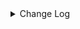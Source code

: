 <details><summary> Change Log </summary>

| Change | Commit | Version |
| --- | --- | --- |
|[Feature][Connectors-V2] Add end_timestamp for timstamp start mode (#9318)|https://github.com/apache/seatunnel/commit/68b0504da9|2.3.11|
|[Bugifx][kafka] Fix kafka enumerator assign split NPE (#9220)|https://github.com/apache/seatunnel/commit/7ca0c0c7e4|2.3.11|
| [Fix][Connector-V2] Fix kafka database name (#9201)|https://github.com/apache/seatunnel/commit/79d9a937ee|2.3.11|
|[Feature][Checkpoint] Add check script for source/sink state class serialVersionUID missing (#9118)|https://github.com/apache/seatunnel/commit/4f5adeb1c7|2.3.11|
|[Fix][Connector-V2] assign size for KafkaSource reader cache queue (#9041)|https://github.com/apache/seatunnel/commit/8a9db476bd|2.3.11|
|[Feature][Kafka] Support native format read/write kafka record (#8724)|https://github.com/apache/seatunnel/commit/86e2d6fcfa|2.3.10|
|[improve] update kafka source default schema from content&lt;ROW&lt;content STRING&gt;&gt; to content&lt;STRING&gt; (#8642)|https://github.com/apache/seatunnel/commit/db6e2994d4|2.3.10|
|[Improve] restruct connector common options (#8634)|https://github.com/apache/seatunnel/commit/f3499a6eeb|2.3.10|
|[improve] kafka connector options (#8616)|https://github.com/apache/seatunnel/commit/aadfe99f88|2.3.10|
|[Fix] [Kafka Source] kafka source use topic as table name instead of fullName (#8401)|https://github.com/apache/seatunnel/commit/3d4f4bb33a|2.3.10|
|[Feature][Kafka] Add `debezium_record_table_filter` and fix error (#8391)|https://github.com/apache/seatunnel/commit/b27a30a5aa|2.3.9|
|[Bug][Kafka] kafka reads repeatedly (#8465)|https://github.com/apache/seatunnel/commit/f67f27279a|2.3.9|
|[Hotfix][Connector-V2][kafka] fix kafka sink config exactly-once  exception (#7857)|https://github.com/apache/seatunnel/commit/92b3253a5b|2.3.9|
|[Improve][dist]add shade check rule (#8136)|https://github.com/apache/seatunnel/commit/51ef800016|2.3.9|
|[Improve][Kafka] Support custom topic for debezium compatible format (#8145)|https://github.com/apache/seatunnel/commit/deefe8762a|2.3.9|
|[Improve][API] Unified tables_configs and table_list (#8100)|https://github.com/apache/seatunnel/commit/84c0b8d660|2.3.9|
|[Fix][Kafka] Fix in kafka streaming mode can not read incremental data (#7871)|https://github.com/apache/seatunnel/commit/a0eeeb9b62|2.3.9|
|[Feature][Core] Support cdc task ddl restore for zeta (#7463)|https://github.com/apache/seatunnel/commit/8e322281ed|2.3.9|
|[Fix][Connector-V2] Fix kafka `format_error_handle_way` not work (#7838)|https://github.com/apache/seatunnel/commit/63c7b4e9cc|2.3.9|
|[Feature][Restapi] Allow metrics information to be associated to logical plan nodes (#7786)|https://github.com/apache/seatunnel/commit/6b7c53d03c|2.3.9|
|[Feature][kafka] Add arg  poll.timeout  for interval poll messages (#7606)|https://github.com/apache/seatunnel/commit/09d12fc40e|2.3.8|
|[Improve][Kafka] kafka source refactored some reader read logic (#6408)|https://github.com/apache/seatunnel/commit/10598b6aec|2.3.8|
|[Feature][connector-v2]Add Kafka Protobuf Data Parsing Support (#7361)|https://github.com/apache/seatunnel/commit/51c8e1a834|2.3.8|
|[Hotfix][Connector] Fix kafka consumer log next startup offset (#7312)|https://github.com/apache/seatunnel/commit/891652399e|2.3.7|
|[Fix][Connector kafka]Fix Kafka consumer stop fetching after TM node restarted (#7233)|https://github.com/apache/seatunnel/commit/7dc3fa8a13|2.3.6|
|[Fix][Connector-V2] Fix kafka batch mode can not read all message (#7135)|https://github.com/apache/seatunnel/commit/1784c01a35|2.3.6|
|[Feature][connector][kafka] Support read Maxwell format message from kafka #4415 (#4428)|https://github.com/apache/seatunnel/commit/4281b867ac|2.3.6|
|[Hotfix][Connector-V2][kafka]Kafka consumer group automatically commits offset logic error fix (#6961)|https://github.com/apache/seatunnel/commit/181f01ee52|2.3.6|
|[Improve][CDC] Bump the version of debezium to 1.9.8.Final (#6740)|https://github.com/apache/seatunnel/commit/c3ac953524|2.3.6|
|[Feature][Kafka] Support multi-table source read  (#5992)|https://github.com/apache/seatunnel/commit/60104602d1|2.3.6|
|[Fix][Kafka-Sink] fix kafka sink factory option rule (#6657)|https://github.com/apache/seatunnel/commit/37578e103f|2.3.5|
|[Feature][Connector-V2] Remove useless code for kafka connector (#6157)|https://github.com/apache/seatunnel/commit/0f286d1627|2.3.4|
|[Feature] support avro format (#5084)|https://github.com/apache/seatunnel/commit/93a006156d|2.3.4|
|[Improve][Common] Introduce new error define rule (#5793)|https://github.com/apache/seatunnel/commit/9d1b2582b2|2.3.4|
|[Improve] Remove use `SeaTunnelSink::getConsumedType` method and mark it as deprecated (#5755)|https://github.com/apache/seatunnel/commit/8de7408100|2.3.4|
|[Feature][formats][ogg] Support read ogg format message #4201 (#4225)|https://github.com/apache/seatunnel/commit/7728e241e8|2.3.4|
|[Improve] Remove all useless `prepare`, `getProducedType` method (#5741)|https://github.com/apache/seatunnel/commit/ed94fffbb9|2.3.4|
|[Improve] Add default implement for `SeaTunnelSink::setTypeInfo` (#5682)|https://github.com/apache/seatunnel/commit/86cba87450|2.3.4|
|KafkaSource use Factory to create source (#5635)|https://github.com/apache/seatunnel/commit/1c6176e518|2.3.4|
|[Improve] Refactor CatalogTable and add `SeaTunnelSource::getProducedCatalogTables` (#5562)|https://github.com/apache/seatunnel/commit/41173357f8|2.3.4|
|[Improve][CheckStyle] Remove useless &#x27;SuppressWarnings&#x27; annotation of checkstyle. (#5260)|https://github.com/apache/seatunnel/commit/51c0d709ba|2.3.4|
|[Feature][Connector-V2] connector-kafka source support data conversion extracted by kafka connect source (#4516)|https://github.com/apache/seatunnel/commit/bd74989099|2.3.3|
|[Feature][connector][kafka] Support read debezium format message from kafka (#5066)|https://github.com/apache/seatunnel/commit/53a1f0c6c1|2.3.3|
|[hotfix][kafka] Fix the problem that the partition information cannot be obtained when kafka is restored (#4764)|https://github.com/apache/seatunnel/commit/c203ef5f8d|2.3.2|
|Fix the processing bug of abnormal parsing method of kafkaSource format. (#4687)|https://github.com/apache/seatunnel/commit/228257b2e2|2.3.2|
|[hotfix][e2e][kafka] Fix the job not stopping (#4600)|https://github.com/apache/seatunnel/commit/93471c9ade|2.3.2|
|[Improve][connector][kafka] Set default value for partition option (#4524)|https://github.com/apache/seatunnel/commit/884f733c3d|2.3.2|
|[chore] delete unavailable S3 &amp; Kafka Catalogs (#4477)|https://github.com/apache/seatunnel/commit/e0aec5ecec|2.3.2|
|[Feature][API] Add options check before create source and sink and transform in FactoryUtil (#4424)|https://github.com/apache/seatunnel/commit/38f1903be2|2.3.2|
|[Feature][Connector-V2][Kafka] Kafka source supports data deserialization failure skipping (#4364)|https://github.com/apache/seatunnel/commit/e1ed22b153|2.3.2|
|[Bug][Connector-v2][KafkaSource]Fix KafkaConsumerThread exit caused by commit offset error. (#4379)|https://github.com/apache/seatunnel/commit/71f4d0c784|2.3.2|
|[Bug][Connector-v2][KafkaSink]Fix the permission problem caused by client.id. (#4246)|https://github.com/apache/seatunnel/commit/3cdb7cfa4d|2.3.2|
|Fix KafkaProducer resources have never been released. (#4302)|https://github.com/apache/seatunnel/commit/f99f02caa2|2.3.2|
|[Improve][CDC] Optimize options &amp; add docs for compatible_debezium_json (#4351)|https://github.com/apache/seatunnel/commit/336f590498|2.3.1|
|[Hotfix][Zeta] Fix TaskExecutionService Deploy Failed The Job Can&#x27;t Stop (#4265)|https://github.com/apache/seatunnel/commit/cf55b070bb|2.3.1|
|[Feature][CDC] Support export debezium-json format to kafka (#4339)|https://github.com/apache/seatunnel/commit/5817ec07bf|2.3.1|
|[Improve]]Connector-V2\[Kafka] Set kafka consumer default group (#4271)|https://github.com/apache/seatunnel/commit/82c784a3ef|2.3.1|
|[chore] Fix the words of `canal` &amp; `kafka` (#4261)|https://github.com/apache/seatunnel/commit/077a8d27a7|2.3.1|
|Merge branch &#x27;dev&#x27; into merge/cdc|https://github.com/apache/seatunnel/commit/4324ee1912|2.3.1|
|[Improve][Project] Code format with spotless plugin.|https://github.com/apache/seatunnel/commit/423b583038|2.3.1|
|[Improve] [Connector-V2] [StarRocks] Starrocks Support Auto Create Table (#4177)|https://github.com/apache/seatunnel/commit/7e0008e6fb|2.3.1|
|[improve][api] Refactoring schema parse (#4157)|https://github.com/apache/seatunnel/commit/b2f573a13e|2.3.1|
|[Imprve][Connector-V2][Hive] Support read text table &amp; Column projection (#4105)|https://github.com/apache/seatunnel/commit/717620f542|2.3.1|
|[Improve][build] Give the maven module a human readable name (#4114)|https://github.com/apache/seatunnel/commit/d7cd601051|2.3.1|
|Add convertor factory (#4119)|https://github.com/apache/seatunnel/commit/cbdea45d95|2.3.1|
|Add ElasticSearch catalog (#4108)|https://github.com/apache/seatunnel/commit/9ee4d8394c|2.3.1|
|Add Kafka catalog (#4106)|https://github.com/apache/seatunnel/commit/34f1f21e48|2.3.1|
|[Improve][Project] Code format with spotless plugin. (#4101)|https://github.com/apache/seatunnel/commit/a2ab166561|2.3.1|
| [Feature][Json-format][canal] Support read canal format message (#3950)|https://github.com/apache/seatunnel/commit/b80be72c85|2.3.1|
|[Improve][Connector-V2][Kafka] Support extract topic from SeaTunnelRow field (#3742)|https://github.com/apache/seatunnel/commit/8aff807305|2.3.1|
|[Feature][shade][Jackson] Add seatunnel-jackson module (#3947)|https://github.com/apache/seatunnel/commit/5d8862ec9c|2.3.1|
|[Hotfix][Connector-V2][Kafka] Fix the bug that kafka consumer is not close. (#3836)|https://github.com/apache/seatunnel/commit/3447266427|2.3.1|
|fix commit kafka offset bug. (#3933)|https://github.com/apache/seatunnel/commit/e60ad938be|2.3.1|
|[Feature][Connector] add get source method to all source connector (#3846)|https://github.com/apache/seatunnel/commit/417178fb84|2.3.1|
|[Improve] [Connector-V2] Change Connector Custom Config Prefix To Map (#3719)|https://github.com/apache/seatunnel/commit/ef1b8b1bb5|2.3.1|
|[Feature][API &amp; Connector &amp; Doc] add parallelism and column projection interface (#3829)|https://github.com/apache/seatunnel/commit/b9164b8ba1|2.3.1|
|[Bug][KafkaSource]Fix the default value of commit_on_checkpoint. (#3831)|https://github.com/apache/seatunnel/commit/df969849f6|2.3.1|
|[Bug][KafkaSource]Failed to parse offset format (#3810)|https://github.com/apache/seatunnel/commit/8e1196accf|2.3.1|
|[Improve] [Connector-V2] Kafka client user configured clientid is preferred (#3783)|https://github.com/apache/seatunnel/commit/aacf0abc04|2.3.1|
|[Improve] [Connector-V2] Fix Kafka sink can&#x27;t run EXACTLY_ONCE semantics (#3724)|https://github.com/apache/seatunnel/commit/5e3f196e29|2.3.0|
|[Improve] [Connector-V2] fix kafka admin client can&#x27;t get property config (#3721)|https://github.com/apache/seatunnel/commit/74c3351700|2.3.0|
|[Improve][Connector-V2][Kafka] Add text format for kafka sink connector (#3711)|https://github.com/apache/seatunnel/commit/74bbd76b65|2.3.0|
|[Hotfix][OptionRule] Fix option rule about all connectors (#3592)|https://github.com/apache/seatunnel/commit/226dc6a119|2.3.0|
|[Improve][Connector-V2][Kafka]Unified exception for Kafka source and sink connector (#3574)|https://github.com/apache/seatunnel/commit/3b573798db|2.3.0|
|options in conditional need add to required or optional options (#3501)|https://github.com/apache/seatunnel/commit/51d5bcba10|2.3.0|
|[Improve][Connector-V2-kafka] Support for dynamic discover topic &amp; partition in streaming mode (#3125)|https://github.com/apache/seatunnel/commit/999cfd6069|2.3.0|
|[Improve][Connector-V2][Kafka] Support to specify multiple partition keys (#3230)|https://github.com/apache/seatunnel/commit/f65f44f44c|2.3.0|
|[Feature][Connector-V2][Kafka] Add Kafka option rules (#3388)|https://github.com/apache/seatunnel/commit/cc0cb8cdb8|2.3.0|
|[Improve][Connector-V2][Kafka]Improve kafka metadata code format (#3397)|https://github.com/apache/seatunnel/commit/379da3097f|2.3.0|
|[Improve][Connector-V2-kafka] Support setting read starting offset or time at startup config (#3157)|https://github.com/apache/seatunnel/commit/3da19d4444|2.3.0|
|update (#3150)|https://github.com/apache/seatunnel/commit/2b44992750|2.3.0-beta|
|[Feature][connectors-v2][kafka] Kafka supports custom schema #2371 (#2783)|https://github.com/apache/seatunnel/commit/6506e306eb|2.3.0-beta|
|[feature][connector][kafka] Support extract partition from SeaTunnelRow fields (#3085)|https://github.com/apache/seatunnel/commit/385e1f42c0|2.3.0-beta|
|[Improve][connector][kafka] sink support custom partition (#3041)|https://github.com/apache/seatunnel/commit/ebddc18c41|2.3.0-beta|
|[Improve][all] change Log to @Slf4j (#3001)|https://github.com/apache/seatunnel/commit/6016100f12|2.3.0-beta|
|[Imporve][Connector-V2]Parameter verification for connector V2 kafka sink (#2866)|https://github.com/apache/seatunnel/commit/254223fdb9|2.3.0-beta|
|[Connector-V2] [Kafka] Fix Kafka Streaming problem (#2759)|https://github.com/apache/seatunnel/commit/e92e7b7283|2.2.0-beta|
|[Improve][Connector-V2] Fix kafka connector (#2745)|https://github.com/apache/seatunnel/commit/90ce3851db|2.2.0-beta|
|[DEV][Api] Replace SeaTunnelContext with JobContext and remove singleton pattern (#2706)|https://github.com/apache/seatunnel/commit/cbf82f755c|2.2.0-beta|
|[#2606]Dependency management split (#2630)|https://github.com/apache/seatunnel/commit/fc047be69b|2.2.0-beta|
|StateT of SeaTunnelSource should extend `Serializable` (#2214)|https://github.com/apache/seatunnel/commit/8c426ef850|2.2.0-beta|
|[api-draft][Optimize] Optimize module name (#2062)|https://github.com/apache/seatunnel/commit/f79e3112b1|2.2.0-beta|

</details>
